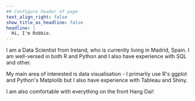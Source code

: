```yaml
---
## Configure header of page
text_align_right: false
show_title_as_headline: false
headline: |
  Hi, I'm Robbie.
---
```


<!-- this is a subheadline -->
I am a Data Scientist from Ireland, who is currently living in Madrid, Spain. I am well-versed in both R and Python and I also have experience with SQL and other.

My main area of interested is data visualisation - I primarliy use R's ggplot and Python's Matplolib but I also have experience with Tableau and Shiny. 

I am also comfortable with everything on the front 
Hang Dai!

